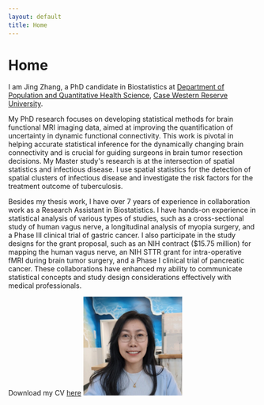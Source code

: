 ```yaml
---
layout: default
title: Home
---
```


<div>
 <h1 class="page-title">Home</h1>
</div>

<div>
<div class="row">
  <p>
I am Jing Zhang, a PhD candidate in Biostatistics at <a href="https://case.edu/medicine/pqhs/">Department of Population and Quantitative Health Science</a>, <a href="https://case.edu/">Case Western Reserve University</a>. 
   
My PhD research focuses on developing statistical methods for brain functional MRI imaging data,
aimed at improving the quantification of uncertainty in dynamic functional connectivity. This work
is pivotal in helping accurate statistical inference for the dynamically changing brain connectivity
and is crucial for guiding surgeons in brain tumor resection decisions. My Master study's research is at
the intersection of spatial statistics and infectious disease. I use spatial statistics for the detection of
spatial clusters of infectious disease and investigate the risk factors for the treatment outcome of
tuberculosis.

Besides my thesis work, I have over 7 years of experience in collaboration work as a Research
Assistant in Biostatistics. I have hands-on experience in statistical analysis of various types of
studies, such as a cross-sectional study of human vagus nerve, a longitudinal analysis of myopia
surgery, and a Phase III clinical trial of gastric cancer. I also participate in the study designs for the
grant proposal, such as an NIH contract ($15.75 million) for mapping the human vagus nerve, an
NIH STTR grant for intra-operative fMRI during brain tumor surgery, and a Phase I clinical trial of
pancreatic cancer. These collaborations have enhanced my ability to communicate statistical
concepts and study design considerations effectively with medical professionals.
 
 Download my CV <a href="assets/pdfs/Resume_Jing Zhang 2024.pdf">here</a>
 <img src="https://github.com/jingzhang1/jingzhang1.github.io/blob/master/assets/images/new%20headshot.jpeg" width= "200" >
